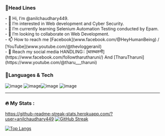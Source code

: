 ### 🔗Head Lines
<p>
- 👋 Hi, I’m @anilchaudhary449.<br>
- 👀 I’m interested in Web development and Cyber Security.<br>
- 🌱 I’m currently learning Selenium Automation Testing conducted by Epam.<br>
- 💞️ I’m looking to collaborate on Web Development.<br>
- 📫 How to reach me [Facebook](www.facebook.com/@HeyHumanBeing) / [YouTube](www.youtube.com/@thevloggeranil)<br>
- 🔗 Reach my social media HANDLING:: [थारुथरुनी](https://www.facebook.com/followtharutharuni/) And [TharuTharuni](https://www.youtube.com/@tharu___tharuni)
</p>

### 🔗Languages & Tech

![image](https://user-images.githubusercontent.com/87251166/235371646-b0616c05-7a00-4c98-a2c4-babfcaac9662.png) ![image](https://user-images.githubusercontent.com/87251166/235371655-28dcf3de-2de2-44af-a0eb-6bc896a988a0.png)![image](https://user-images.githubusercontent.com/87251166/235371661-1f38fdff-5a73-41ec-9462-200c4211b80d.png) ![image](https://user-images.githubusercontent.com/87251166/235371676-cd45c842-4d95-4f86-8831-d6ee345548a8.png) 

---

### :fire: My Stats :
https://github-readme-streak-stats.herokuapp.com/?user=anilchaudhary449
[![GitHub Streak](http://github-readme-streak-stats.herokuapp.com?user=anilchaudhary449&theme=dark&background=000000)](https://git.io/streak-stats)


[![Top Langs](https://github-readme-stats.vercel.app/api/top-langs/?username=anilchaudhary449&layout=compact&theme=vision-friendly-dark)](https://github.com/anuraghazra/github-readme-stats)

<!---
anilchaudhary449/anilchaudhary449 is a ✨ special ✨ repository because its `README.md` (this file) appears on your GitHub profile.
You can click the Preview link to take a look at your changes.
--->
